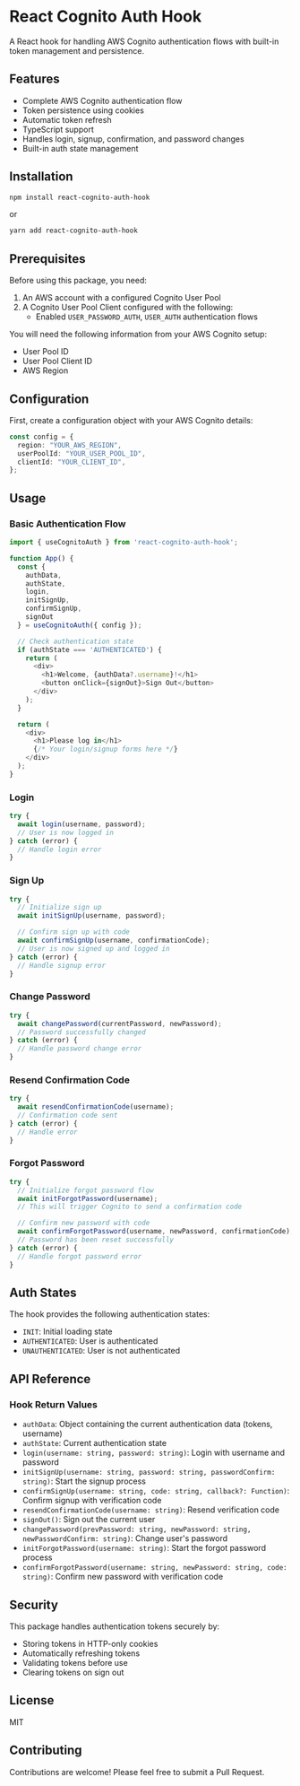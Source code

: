 # React Cognito Auth Hook

A React hook for handling AWS Cognito authentication flows with built-in token management and persistence.

## Features

- Complete AWS Cognito authentication flow
- Token persistence using cookies
- Automatic token refresh
- TypeScript support
- Handles login, signup, confirmation, and password changes
- Built-in auth state management

## Installation

```bash
npm install react-cognito-auth-hook
```

or

```bash
yarn add react-cognito-auth-hook
```

## Prerequisites

Before using this package, you need:

1. An AWS account with a configured Cognito User Pool
2. A Cognito User Pool Client configured with the following:
   - Enabled `USER_PASSWORD_AUTH`, `USER_AUTH` authentication flows

You will need the following information from your AWS Cognito setup:

- User Pool ID
- User Pool Client ID
- AWS Region

## Configuration

First, create a configuration object with your AWS Cognito details:

```typescript
const config = {
  region: "YOUR_AWS_REGION",
  userPoolId: "YOUR_USER_POOL_ID",
  clientId: "YOUR_CLIENT_ID",
};
```

## Usage

### Basic Authentication Flow

```typescript
import { useCognitoAuth } from 'react-cognito-auth-hook';

function App() {
  const {
    authData,
    authState,
    login,
    initSignUp,
    confirmSignUp,
    signOut
  } = useCognitoAuth({ config });

  // Check authentication state
  if (authState === 'AUTHENTICATED') {
    return (
      <div>
        <h1>Welcome, {authData?.username}!</h1>
        <button onClick={signOut}>Sign Out</button>
      </div>
    );
  }

  return (
    <div>
      <h1>Please log in</h1>
      {/* Your login/signup forms here */}
    </div>
  );
}
```

### Login

```typescript
try {
  await login(username, password);
  // User is now logged in
} catch (error) {
  // Handle login error
}
```

### Sign Up

```typescript
try {
  // Initialize sign up
  await initSignUp(username, password);

  // Confirm sign up with code
  await confirmSignUp(username, confirmationCode);
  // User is now signed up and logged in
} catch (error) {
  // Handle signup error
}
```

### Change Password

```typescript
try {
  await changePassword(currentPassword, newPassword);
  // Password successfully changed
} catch (error) {
  // Handle password change error
}
```

### Resend Confirmation Code

```typescript
try {
  await resendConfirmationCode(username);
  // Confirmation code sent
} catch (error) {
  // Handle error
}
```

### Forgot Password

```typescript
try {
  // Initialize forgot password flow
  await initForgotPassword(username);
  // This will trigger Cognito to send a confirmation code

  // Confirm new password with code
  await confirmForgotPassword(username, newPassword, confirmationCode);
  // Password has been reset successfully
} catch (error) {
  // Handle forgot password error
}
```

## Auth States

The hook provides the following authentication states:

- `INIT`: Initial loading state
- `AUTHENTICATED`: User is authenticated
- `UNAUTHENTICATED`: User is not authenticated

## API Reference

### Hook Return Values

- `authData`: Object containing the current authentication data (tokens, username)
- `authState`: Current authentication state
- `login(username: string, password: string)`: Login with username and password
- `initSignUp(username: string, password: string, passwordConfirm: string)`: Start the signup process
- `confirmSignUp(username: string, code: string, callback?: Function)`: Confirm signup with verification code
- `resendConfirmationCode(username: string)`: Resend verification code
- `signOut()`: Sign out the current user
- `changePassword(prevPassword: string, newPassword: string, newPasswordConfirm: string)`: Change user's password
- `initForgotPassword(username: string)`: Start the forgot password process
- `confirmForgotPassword(username: string, newPassword: string, code: string)`: Confirm new password with verification code

## Security

This package handles authentication tokens securely by:

- Storing tokens in HTTP-only cookies
- Automatically refreshing tokens
- Validating tokens before use
- Clearing tokens on sign out

## License

MIT

## Contributing

Contributions are welcome! Please feel free to submit a Pull Request.
